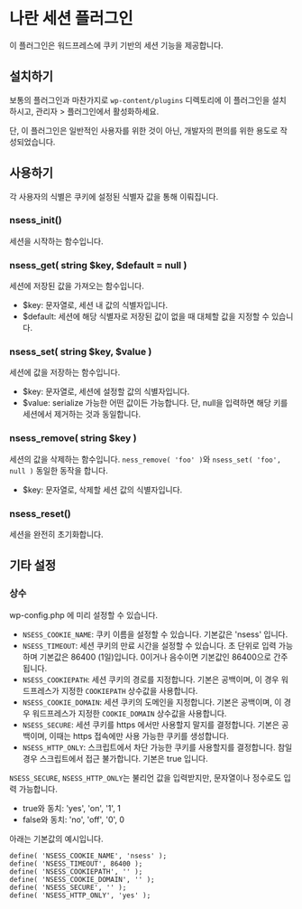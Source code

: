 # 나란 세션 플러그인

이 플러그인은 워드프레스에 쿠키 기반의 세션 기능을 제공합니다.

## 설치하기

보통의 플러그인과 마찬가지로 `wp-content/plugins` 디렉토리에 이 플러그인을 설치하시고, 관리자 > 플러그인에서 활성화하세요.

단, 이 플러그인은 일반적인 사용자를 위한 것이 아닌, 개발자의 편의를 위한 용도로 작성되었습니다.

## 사용하기

각 사용자의 식별은 쿠키에 설정된 식별자 값을 통해 이뤄집니다.

### nsess_init()

세션을 시작하는 함수입니다.

### nsess_get( string $key, $default = null )

세션에 저장된 값을 가져오는 함수입니다.

* $key: 문자열로, 세션 내 값의 식별자입니다.
* $default: 세션에 해당 식별자로 저장된 값이 없을 때 대체할 값을 지정할 수 있습니다.

### nsess_set( string $key, $value )

세션에 값을 저장하는 함수입니다.

* $key: 문자열로, 세션에 설정할 값의 식별자입니다.
* $value: serialize 가능한 어떤 값이든 가능합니다. 단, null을 입력하면 해당 키를 세션에서 제거하는 것과 동일합니다.

### nsess_remove( string $key )

세션의 값을 삭제하는 함수입니다.
`ness_remove( 'foo' )`와 `nsess_set( 'foo', null )` 동일한 동작을 합니다.

* $key: 문자열로, 삭제할 세션 값의 식별자입니다.

### nsess_reset()

세션을 완전히 초기화합니다.

## 기타 설정

### 상수

wp-config.php 에 미리 설정할 수 있습니다.

* `NSESS_COOKIE_NAME`: 쿠키 이름을 설정할 수 있습니다. 기본값은 'nsess' 입니다.
* `NSESS_TIMEOUT`: 세션 쿠키의 만료 시간을 설정할 수 있습니다. 초 단위로 입력 가능하며 기본값은 86400 (1일)입니다. 0이거나 음수이면 기본값인 86400으로 간주됩니다.
* `NSESS_COOKIEPATH`: 세션 쿠키의 경로를 지정합니다. 기본은 공백이며, 이 경우 워드프레스가 지정한 `COOKIEPATH` 상수값을 사용합니다.
* `NSESS_COOKIE_DOMAIN`: 세션 쿠키의 도메인을 지정합니다. 기본은 공백이며, 이 경우 워드프레스가 지정한 `COOKIE_DOMAIN` 상수값을 사용합니다.
* `NSESS_SECURE`: 세션 쿠키를 https 에서만 사용할지 말지를 결정합니다. 기본은 공백이며, 이때는 https 접속에만 사용 가능한 쿠키를 생성합니다. 
* `NSESS_HTTP_ONLY`: 스크립트에서 차단 가능한 쿠키를 사용할지를 결정합니다. 참일 경우 스크립트에서 접근 불가합니다. 기본은 true 입니다. 

`NSESS_SECURE`, `NSESS_HTTP_ONLY`는 불리언 값을 입력받지만, 문자열이나 정수로도 입력 가능합니다.
* true와 동치: 'yes', 'on', '1', 1
* false와 동치: 'no', 'off', '0', 0

아래는 기본값의 예시입니다.
```
define( 'NSESS_COOKIE_NAME', 'nsess' );
define( 'NSESS_TIMEOUT', 86400 );
define( 'NSESS_COOKIEPATH', '' );
define( 'NSESS_COOKIE_DOMAIN', '' );
define( 'NSESS_SECURE', '' );
define( 'NSESS_HTTP_ONLY', 'yes' );
```

